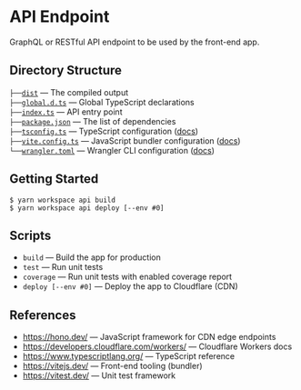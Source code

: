 # API Endpoint

GraphQL or RESTful API endpoint to be used by the front-end app.

## Directory Structure

`├──`[`dist`](./dist) — The compiled output<br>
`├──`[`global.d.ts`](./global.d.ts) — Global TypeScript declarations<br>
`├──`[`index.ts`](./index.tsx) — API entry point<br>
`├──`[`package.json`](./package.json) — The list of dependencies<br>
`├──`[`tsconfig.ts`](./tsconfig.json) — TypeScript configuration ([docs](https://www.typescriptlang.org/tsconfig))<br>
`├──`[`vite.config.ts`](./vite.config.ts) — JavaScript bundler configuration ([docs](https://vitejs.dev/config/))<br>
`└──`[`wrangler.toml`](./wrangler.toml) — Wrangler CLI configuration ([docs](https://developers.cloudflare.com/workers/wrangler/configuration/))<br>

## Getting Started

```
$ yarn workspace api build
$ yarn workspace api deploy [--env #0]
```

## Scripts

- `build` — Build the app for production
- `test` — Run unit tests
- `coverage` — Run unit tests with enabled coverage report
- `deploy [--env #0]` — Deploy the app to Cloudflare (CDN)

## References

- https://hono.dev/ — JavaScript framework for CDN edge endpoints
- https://developers.cloudflare.com/workers/ — Cloudflare Workers docs
- https://www.typescriptlang.org/ — TypeScript reference
- https://vitejs.dev/ — Front-end tooling (bundler)
- https://vitest.dev/ — Unit test framework
